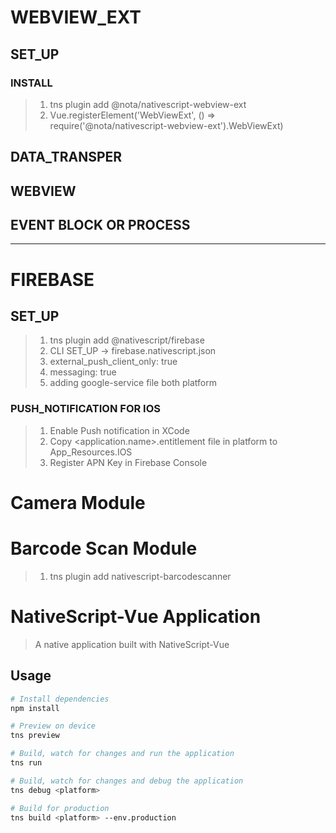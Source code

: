 # WEBVIEW_EXT
## SET_UP
### INSTALL 
> 1. tns plugin add @nota/nativescript-webview-ext
> 2. Vue.registerElement('WebViewExt', () => require('@nota/nativescript-webview-ext').WebViewExt)
## DATA_TRANSPER
## WEBVIEW
## EVENT BLOCK OR PROCESS
<hr />

# FIREBASE
## SET_UP
> 1. tns plugin add @nativescript/firebase
> 2. CLI SET_UP -> firebase.nativescript.json
> 3. external_push_client_only: true
> 4. messaging: true
> 5. adding google-service file both platform

### PUSH_NOTIFICATION FOR IOS
> 1. Enable Push notification in XCode
> 2. Copy <application.name>.entitlement file in platform to App_Resources.IOS
> 3. Register APN Key in Firebase Console

# Camera Module

# Barcode Scan Module
>1. tns plugin add nativescript-barcodescanner



# NativeScript-Vue Application

> A native application built with NativeScript-Vue

## Usage

``` bash
# Install dependencies
npm install

# Preview on device
tns preview

# Build, watch for changes and run the application
tns run

# Build, watch for changes and debug the application
tns debug <platform>

# Build for production
tns build <platform> --env.production

```
